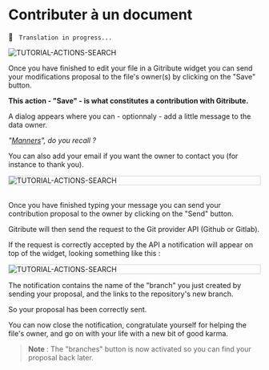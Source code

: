 # Contributer à un document

🚧  &nbsp; `Translation in progress...`

<div>
  <img
    alt="TUTORIAL-ACTIONS-SEARCH"
    src="https://raw.githubusercontent.com/multi-coop/gitribute-documentation-content/main/images/tutorial/commented/tutorial-contribution.png"
    />
</div>

Once you have finished to edit your file in a Gitribute widget you can send your modifications proposal to the file's owner(s) by clicking on the "Save" button.

**This action - "Save" - is what constitutes a contribution with Gitribute.**

A dialog appears where you can - optionnaly - add a little message to the data owner.

_"[Manners](/architecture)", do you recall ?_

You can also add your email if you want the owner to contact you (for instance to thank you).

<div style="border: thin solid lightgrey;">
  <img
    alt="TUTORIAL-ACTIONS-SEARCH"
    src="https://raw.githubusercontent.com/multi-coop/gitribute-documentation-content/main/images/tutorial/contribution-dialog.png"
    />
</div>

<br>

Once you have finished typing your message you can send your contribution proposal to the owner by clicking on the "Send" button.

Gitribute will then send the request to the Git provider API (Github or Gitlab).

If the request is correctly accepted by the API a notification will appear on top of the widget, looking something like this :

<div style="border: thin solid lightgrey;">
  <img
    alt="TUTORIAL-ACTIONS-SEARCH"
    src="https://raw.githubusercontent.com/multi-coop/gitribute-documentation-content/main/images/tutorial/contribution-response.png"
    />
</div>

The notification contains the name of the "branch" you just created by sending your proposal, and the links to the repository's new branch.

So your proposal has been correctly sent.

You can now close the notification, congratulate yourself for helping the file's owner, and go on with your life with a new bit of good karma.

> **Note** : The "branches" button is now activated so you can find your proposal back later.
